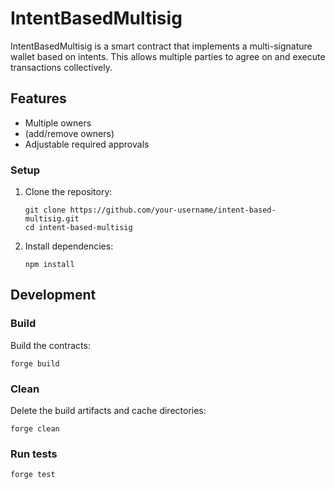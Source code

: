 # IntentBasedMultisig

IntentBasedMultisig is a smart contract that implements a multi-signature wallet based on intents. This allows multiple parties to agree on and execute transactions collectively.

## Features

- Multiple owners
- (add/remove owners)
- Adjustable required approvals

### Setup

1. Clone the repository:
   ```
   git clone https://github.com/your-username/intent-based-multisig.git
   cd intent-based-multisig
   ```

2. Install dependencies:
   ```
   npm install
   ```

## Development

### Build

Build the contracts:

```
forge build
```

### Clean

Delete the build artifacts and cache directories:

```
forge clean
```

### Run tests
```
forge test
```
